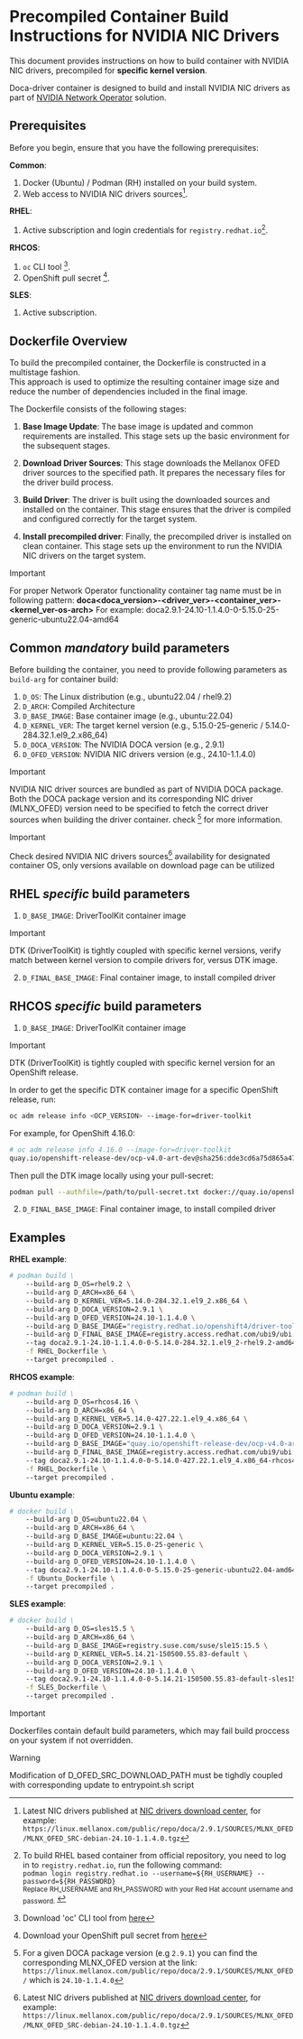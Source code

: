 # Precompiled Container Build Instructions for NVIDIA NIC Drivers

This document provides instructions on how to build container with NVIDIA NIC drivers, precompiled for **specific kernel version**.

Doca-driver container is designed to build and install NVIDIA NIC drivers as part of [NVIDIA Network Operator](https://github.com/Mellanox/network-operator?tab=readme-ov-file#nvidia-network-operator) solution.


## Prerequisites

Before you begin, ensure that you have the following prerequisites:

**Common**:
1. Docker (Ubuntu) / Podman (RH) installed on your build system.
2. Web access to NVIDIA NIC drivers sources[^1].


**RHEL**:
1. Active subscription and login credentials for `registry.redhat.io`[^2].

**RHCOS**:
1. `oc` CLI tool [^3].
2. OpenShift pull secret [^4].

**SLES**:
1. Active subscription.

## Dockerfile Overview

To build the precompiled container, the Dockerfile is constructed in a multistage fashion.  
This approach is used to optimize the resulting container image size and reduce the number of dependencies included in the final image.  

The Dockerfile consists of the following stages:

1. **Base Image Update**: The base image is updated and common requirements are installed. This stage sets up the basic environment for the subsequent stages.

2. **Download Driver Sources**: This stage downloads the Mellanox OFED driver sources to the specified path. It prepares the necessary files for the driver build process.

3. **Build Driver**: The driver is built using the downloaded sources and installed on the container. This stage ensures that the driver is compiled and configured correctly for the target system.

4. **Install precompiled driver**: Finally, the precompiled driver is installed on clean container. This stage sets up the environment to run the NVIDIA NIC drivers on the target system.

>[!IMPORTANT]
>For proper Network Operator functionality container tag name must be in following pattern:
>**doca<doca_version>-<driver_ver>-<container_ver>-<kernel_ver-os-arch>**
>For example: doca2.9.1-24.10-1.1.4.0-0-5.15.0-25-generic-ubuntu22.04-amd64

## Common _mandatory_ build parameters
Before building the container, you need to provide following parameters as `build-arg` for container build:
1. `D_OS`: The Linux distribution (e.g., ubuntu22.04 / rhel9.2)
2. `D_ARCH`: Compiled Architecture
3. `D_BASE_IMAGE`: Base container image (e.g., ubuntu:22.04)
4. `D_KERNEL_VER`: The target kernel version (e.g., 5.15.0-25-generic / 5.14.0-284.32.1.el9_2.x86_64)
5. `D_DOCA_VERSION`: The NVIDIA DOCA version (e.g., 2.9.1)
6. `D_OFED_VERSION`: NVIDIA NIC drivers version (e.g., 24.10-1.1.4.0)

>[!IMPORTANT]
> NVIDIA NIC driver sources are bundled as part of NVIDIA DOCA package. Both the DOCA package version and its corresponding NIC driver (MLNX_OFED)
> version need to be specified to fetch the correct driver sources when building the driver container. check [^5] for more information.

>[!IMPORTANT]
> Check desired NVIDIA NIC drivers sources[^1] availability for designated container OS, only versions available on download page can be utilized  

## RHEL _specific_ build parameters
1. `D_BASE_IMAGE`: DriverToolKit container image
>[!IMPORTANT]
>DTK (DriverToolKit) is tightly coupled with specific kernel versions, verify match between kernel version to compile drivers for, versus DTK image.

2. `D_FINAL_BASE_IMAGE`: Final container image, to install compiled driver

## RHCOS _specific_ build parameters
1. `D_BASE_IMAGE`: DriverToolKit container image
>[!IMPORTANT]
>DTK (DriverToolKit) is tightly coupled with specific kernel version for an OpenShift release.

In order to get the specific DTK container image for a specific OpenShift release, run:
```bash
oc adm release info <OCP_VERSION> --image-for=driver-toolkit
```

For example, for OpenShift 4.16.0:
```bash
# oc adm release info 4.16.0 --image-for=driver-toolkit
quay.io/openshift-release-dev/ocp-v4.0-art-dev@sha256:dde3cd6a75d865a476aa7e1cab6fa8d97742401e87e0d514f3042c3a881e301f
```

Then pull the DTK image locally using your pull-secret:
```bash
podman pull --authfile=/path/to/pull-secret.txt docker://quay.io/openshift-release-dev/ocp-v4.0-art-dev@sha256:dde3cd6a75d865a476aa7e1cab6fa8d97742401e87e0d514f3042c3a881e301f
```

2. `D_FINAL_BASE_IMAGE`: Final container image, to install compiled driver

## Examples

**RHEL example**:
```bash
# podman build \  
    --build-arg D_OS=rhel9.2 \  
    --build-arg D_ARCH=x86_64 \  
    --build-arg D_KERNEL_VER=5.14.0-284.32.1.el9_2.x86_64 \ 
    --build-arg D_DOCA_VERSION=2.9.1 \ 
    --build-arg D_OFED_VERSION=24.10-1.1.4.0 \ 
    --build-arg D_BASE_IMAGE="registry.redhat.io/openshift4/driver-toolkit-rhel9:v4.13.0-202309112001.p0.gd719bdc.assembly.stream" \  
    --build-arg D_FINAL_BASE_IMAGE=registry.access.redhat.com/ubi9/ubi:latest \  
    --tag doca2.9.1-24.10-1.1.4.0-0-5.14.0-284.32.1.el9_2-rhel9.2-amd64 \
    -f RHEL_Dockerfile \  
    --target precompiled .
```

**RHCOS example**:
```bash
# podman build \
    --build-arg D_OS=rhcos4.16 \ 
    --build-arg D_ARCH=x86_64 \ 
    --build-arg D_KERNEL_VER=5.14.0-427.22.1.el9_4.x86_64 \ 
    --build-arg D_DOCA_VERSION=2.9.1 \ 
    --build-arg D_OFED_VERSION=24.10-1.1.4.0 \ 
    --build-arg D_BASE_IMAGE="quay.io/openshift-release-dev/ocp-v4.0-art-dev@sha256:dde3cd6a75d865a476aa7e1cab6fa8d97742401e87e0d514f3042c3a881e301f" \ 
    --build-arg D_FINAL_BASE_IMAGE=registry.access.redhat.com/ubi9/ubi:9.4 \ 
    --tag doca2.9.1-24.10-1.1.4.0-0-5.14.0-427.22.1.el9_4.x86_64-rhcos4.16-amd64 \
    -f RHEL_Dockerfile \ 
    --target precompiled .
```

**Ubuntu example**:
```bash
# docker build \  
    --build-arg D_OS=ubuntu22.04 \  
    --build-arg D_ARCH=x86_64 \  
    --build-arg D_BASE_IMAGE=ubuntu:22.04 \  
    --build-arg D_KERNEL_VER=5.15.0-25-generic \  
    --build-arg D_DOCA_VERSION=2.9.1 \ 
    --build-arg D_OFED_VERSION=24.10-1.1.4.0 \ 
    --tag doca2.9.1-24.10-1.1.4.0-0-5.15.0-25-generic-ubuntu22.04-amd64 \
    -f Ubuntu_Dockerfile \  
    --target precompiled .
```

**SLES example**:
```bash
# docker build \
    --build-arg D_OS=sles15.5 \ 
    --build-arg D_ARCH=x86_64 \ 
    --build-arg D_BASE_IMAGE=registry.suse.com/suse/sle15:15.5 \ 
    --build-arg D_KERNEL_VER=5.14.21-150500.55.83-default \ 
    --build-arg D_DOCA_VERSION=2.9.1 \ 
    --build-arg D_OFED_VERSION=24.10-1.1.4.0 \ 
    --tag doca2.9.1-24.10-1.1.4.0-0-5.14.21-150500.55.83-default-sles15.5-amd64 \
    -f SLES_Dockerfile \ 
    --target precompiled .
```

>[!IMPORTANT]
>Dockerfiles contain default build parameters, which may fail build proccess on your system if not overridden.

>[!WARNING]
>Modification of D_OFED_SRC_DOWNLOAD_PATH must be tighdly coupled with corresponding update to entrypoint.sh script

[^1]: Latest NIC drivers published at [NIC drivers download center](https://network.nvidia.com/products/infiniband-drivers/linux/mlnx_ofed/), for example:  
  `https://linux.mellanox.com/public/repo/doca/2.9.1/SOURCES/MLNX_OFED/MLNX_OFED_SRC-debian-24.10-1.1.4.0.tgz`

[^2]: To build RHEL based container from official repository, you need to log in to `registry.redhat.io`, run the following command:  
`podman login registry.redhat.io --username=${RH_USERNAME} --password=${RH_PASSWORD}`  
<sub> Replace RH_USERNAME and RH_PASSWORD with your Red Hat account username and password. </sub>

[^3]: Download 'oc' CLI tool from [here](https://docs.openshift.com/container-platform/latest/cli_reference/openshift_cli/getting-started-cli.html)

[^4]: Download your OpenShift pull secret from [here](https://console.redhat.com/openshift/install/pull-secret)

[^5]: For a given DOCA package version (e.g `2.9.1`) you can find the corresponding MLNX_OFED version at the link:
    `https://linux.mellanox.com/public/repo/doca/2.9.1/SOURCES/MLNX_OFED/` which is `24.10-1.1.4.0`
